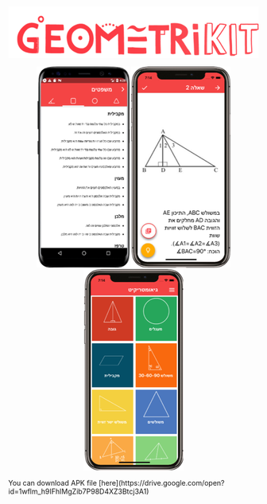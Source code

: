 <p align="center"> 
 <img src="mainlogo.png">
</p>
 <p align="center"> 
 <img src="screenshot1.png">
 <img src="Picture2.png">
 <img src="Picture3.png">
</p>
You can download APK file [here](https://drive.google.com/open?id=1wflm_h9IFhIMgZib7P98D4XZ3Btcj3A1)
